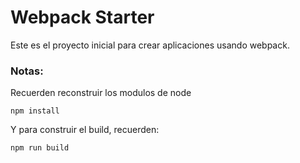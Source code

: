 # Webpack Starter

Este es el proyecto inicial para crear aplicaciones usando webpack.

### Notas:
Recuerden reconstruir los modulos de node
```
npm install
```
Y para construir el build, recuerden:
```
npm run build
```
